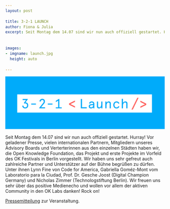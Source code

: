```yaml
---
layout: post

title: 3-2-1 LAUNCH
author: Fiona & Julia
excerpt: Seit Montag dem 14.07 sind wir nun auch offiziell gestartet. Hurray! 


images:
- imgname: launch.jpg
  height: auto

---
```


![launch](/assets/blog/launch.jpg)

Seit Montag dem 14.07 sind wir nun auch offiziell gestartet. Hurray! 
Vor geladener Presse, vielen internationalen Partnern, Mitgliedern unseres Advisory Boards und Verterterinnen aus den einzelnen Städten haben wir, die Open Knowledge Foundation, das Projekt und erste Projekte im Vorfeld des OK Festivals in Berlin vorgestellt. Wir haben uns sehr gefreut auch zahlreiche Partner und Unterstützer auf der Bühne begrüßen zu dürfen. Unter ihnen Lynn Fine von Code for America, Gabriella Goméz-Mont vom Laboratorio para la Ciudad, Prof. Dr. Gesche Joost (Digital Champion Germany) und Nicholas Zimmer (Technologstiftung Berlin).
Wir freuen uns sehr über das positive Medienecho und wollen vor allem der aktiven Community in den OK Labs danken! Rock on!

[Pressemitteilung][] zur Veranstaltung.


[Pressemitteilung]: http://us5.campaign-archive2.com/?u=929f1e07936386d34833e20d1&id=c6b9c30dd9&e=[UNIQID]
